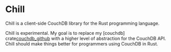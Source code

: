 # Chill

Chill is a client-side CouchDB library for the Rust programming
language.

Chill is experimental. My goal is to replace my [couchdb]
crate[couchdb_github] with a higher level of abstraction for the CouchDB
API. Chill should make things better for programmers using CouchDB in
Rust.

[couchdb_github]: https://github.com/couchdb-rs/couchdb

